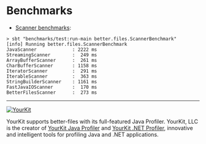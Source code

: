 Benchmarks
====
* [Scanner benchmarks](src/main/scala/better/files/Scanners.scala):
```
> sbt "benchmarks/test:run-main better.files.ScannerBenchmark"
[info] Running better.files.ScannerBenchmark 
JavaScanner	            : 2222 ms
StreamingScanner	    :  249 ms
ArrayBufferScanner	    :  261 ms
CharBufferScanner	    : 1158 ms
IteratorScanner	        :  291 ms
IterableScanner	        :  363 ms
StringBuilderScanner	: 1161 ms
FastJavaIOScanner	    :  170 ms
BetterFilesScanner	    :  273 ms
```

----

[![YourKit](https://www.yourkit.com/images/yklogo.png)](https://www.yourkit.com/)

YourKit supports better-files with its full-featured Java Profiler. 
YourKit, LLC is the creator of [YourKit Java Profiler](https://www.yourkit.com/java/profiler/) and [YourKit .NET Profiler](https://www.yourkit.com/.net/profiler/), 
innovative and intelligent tools for profiling Java and .NET applications.
